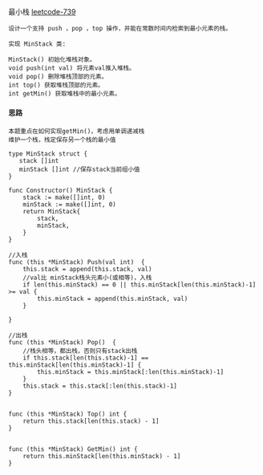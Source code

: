 最小栈
<a href="https://leetcode-cn.com/submissions/detail/293917840/" target="_blank"> leetcode-739 </a>
    
    设计一个支持 push ，pop ，top 操作，并能在常数时间内检索到最小元素的栈。
    
    实现 MinStack 类:
    
    MinStack() 初始化堆栈对象。
    void push(int val) 将元素val推入堆栈。
    void pop() 删除堆栈顶部的元素。
    int top() 获取堆栈顶部的元素。
    int getMin() 获取堆栈中的最小元素。
    
#### 思路
    本题重点在如何实现getMin()，考虑用单调递减栈
    维护一个栈，栈定保存另一个栈的最小值
    
```
type MinStack struct {
   stack []int
   minStack []int //保存stack当前组小值
}

func Constructor() MinStack {
    stack := make([]int, 0)
    minStack := make([]int, 0)
    return MinStack{
        stack,
        minStack,
    }
}

//入栈
func (this *MinStack) Push(val int)  {
    this.stack = append(this.stack, val)
    //val比 minStack栈头元素小(或相等)，入栈
    if len(this.minStack) == 0 || this.minStack[len(this.minStack)-1] >= val {
        this.minStack = append(this.minStack, val)
    }
    
}

//出栈
func (this *MinStack) Pop()  {
    //栈头相等，都出栈，否则只有stack出栈 
    if this.stack[len(this.stack)-1] == this.minStack[len(this.minStack)-1] {
        this.minStack = this.minStack[:len(this.minStack)-1]
    }
    this.stack = this.stack[:len(this.stack)-1]
}


func (this *MinStack) Top() int {
    return this.stack[len(this.stack) - 1]
}


func (this *MinStack) GetMin() int {
    return this.minStack[len(this.minStack) - 1]
}

```